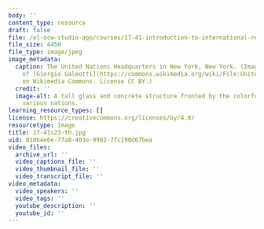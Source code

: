 ```yaml
---
body: ''
content_type: resource
draft: false
file: /ol-ocw-studio-app/courses/17-41-introduction-to-international-relations-spring-2023/17-41s23-th.jpg
file_size: 4450
file_type: image/jpeg
image_metadata:
  caption: The United Nations Headquarters in New York, New York. (Image courtesy
    of [Giorgio Galeotti](https://commons.wikimedia.org/wiki/File:United_Nations_-_New_York,_NY,_USA_-_August_18,_2015_02.jpg)
    on Wikimedia Commons. License CC BY.)
  credit: ''
  image-alt: A tall glass and concrete structure fronted by the colorful flags of
    various nations.
learning_resource_types: []
license: https://creativecommons.org/licenses/by/4.0/
resourcetype: Image
title: 17-41s23-th.jpg
uid: 818b4e6e-77a8-403e-9982-7fc190d67bea
video_files:
  archive_url: ''
  video_captions_file: ''
  video_thumbnail_file: ''
  video_transcript_file: ''
video_metadata:
  video_speakers: ''
  video_tags: ''
  youtube_description: ''
  youtube_id: ''
---
```

